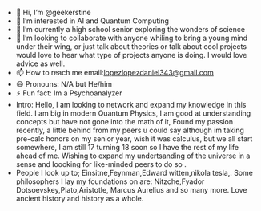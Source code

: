 - 👋 Hi, I’m @geekerstine
- 👀 I’m interested in AI and Quantum Computing
- 🌱 I’m currently a high school senior exploring the wonders of science 
- 💞️ I’m looking to collaborate with anyone whiling to bring a young mind under their wing, or just talk about theories or talk about cool projects would love to hear what type of projects anyone is doing. I would love advice as well.
- 📫 How to reach me email:lopezlopezdaniel343@gmail.com
- 😄 Pronouns: N/A but He/him
- ⚡ Fun fact: Im a Psychoanalyzer
- Intro: Hello, I am looking to network and expand my knowledge in this field. I am big  in modern Quantum Physics, I am good at understanding concepts but have not gone into the math of it, Found my passion recently, a little behind from my peers u could say although im taking pre-calc honors on my senior year, wish it was calculus, but we all start somewhere, I am still 17 turning 18 soon so I have the rest of my life ahead of me. Wishing to expand my undertsanding of the universe in a sense and loooking for like-minded peers to do so .
- People I look up to; Einsitne,Feynman,Edward witten,nikola tesla,. Some philosophers I lay my foundations on are: Nitzche,Fyador Dotsoevskey,Plato,Aristotle, Marcus Aurelius and so many more. Love ancient history and history as a whole. 
<!---
geekerstine/geekerstine is a ✨ special ✨ repository because its `README.md` (this file) appears on your GitHub profile.
You can click the Preview link to take a look at your changes.
--->

